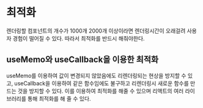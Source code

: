# 최적화

렌더링할 컴포넌트의 개수가 1000개 2000개 이상이라면 렌더링시간이 오래걸려 사용자 경험이 떨어질 수 있다. 따라서 최적화를 반드시 해줘야한다.

## useMemo와 useCallback을 이용한 최적화

useMemo를 이용하여 값이 변경되지 않았음에도 리렌더링되는 현상을 방지할 수 있고, useCallback을 이용하여 같은 함수임에도 불구하고 리렌더링시 새로운 함수를 만드는 것을 방지할 수 있다. 이를 이용하여 최적화를 해줄 수 있으며 리액트의 여러 라이브러리를 통해 최적화를 해 줄 수 있다.
